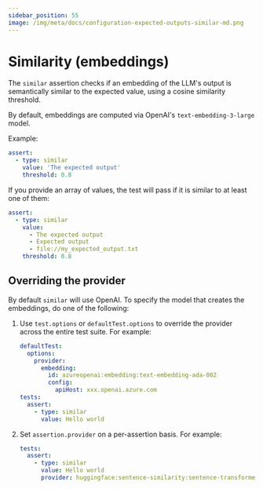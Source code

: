 ```yaml
---
sidebar_position: 55
image: /img/meta/docs/configuration-expected-outputs-similar-md.png
---
```


# Similarity (embeddings)

The `similar` assertion checks if an embedding of the LLM's output
is semantically similar to the expected value,
using a cosine similarity threshold.

By default, embeddings are computed via OpenAI's `text-embedding-3-large` model.

Example:

```yaml
assert:
  - type: similar
    value: 'The expected output'
    threshold: 0.8
```

If you provide an array of values, the test will pass if it is similar to at least one of them:

```yaml
assert:
  - type: similar
    value:
      - The expected output
      - Expected output
      - file://my_expected_output.txt
    threshold: 0.8
```

## Overriding the provider

By default `similar` will use OpenAI. To specify the model that creates the embeddings, do one of the following:

1. Use `test.options` or `defaultTest.options` to override the provider across the entire test suite. For example:

   ```yaml
   defaultTest:
     options:
       provider:
         embedding:
           id: azureopenai:embedding:text-embedding-ada-002
           config:
             apiHost: xxx.openai.azure.com
   tests:
     assert:
       - type: similar
         value: Hello world
   ```

2. Set `assertion.provider` on a per-assertion basis. For example:

   ```yaml
   tests:
     assert:
       - type: similar
         value: Hello world
         provider: huggingface:sentence-similarity:sentence-transformers/all-MiniLM-L6-v2
   ```
